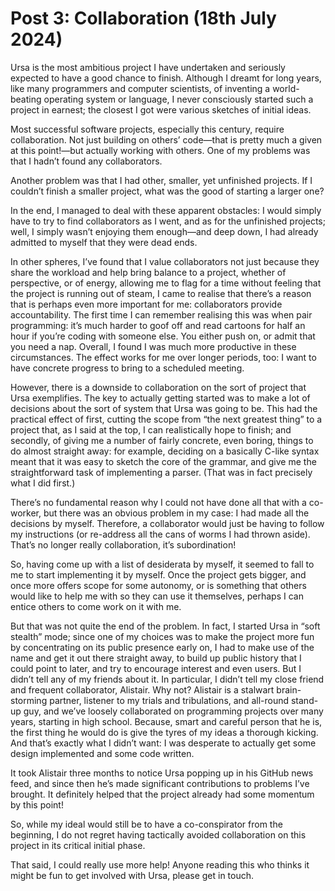 # Post 3: Collaboration (18th July 2024)

Ursa is the most ambitious project I have undertaken and seriously expected to have a good chance to finish. Although I dreamt for long years, like many programmers and computer scientists, of inventing a world-beating operating system or language, I never consciously started such a project in earnest; the closest I got were various sketches of initial ideas.

Most successful software projects, especially this century, require collaboration.  Not just building on others’ code—that is pretty much a given at this point!—but actually working with others. One of my problems was that I hadn’t found any collaborators.

Another problem was that I had other, smaller, yet unfinished projects. If I couldn’t finish a smaller project, what was the good of starting a larger one?

In the end, I managed to deal with these apparent obstacles: I would simply have to try to find collaborators as I went, and as for the unfinished projects; well, I simply wasn’t enjoying them enough—and deep down, I had already admitted to myself that they were dead ends.

In other spheres, I’ve found that I value collaborators not just because they share the workload and help bring balance to a project, whether of perspective, or of energy, allowing me to flag for a time without feeling that the project is running out of steam, I came to realise that there’s a reason that is perhaps even more important for me: collaborators provide accountability. The first time I can remember realising this was when pair programming: it’s much harder to goof off and read cartoons for half an hour if you’re coding with someone else. You either push on, or admit that you need a nap. Overall, I found I was much more productive in these circumstances. The effect works for me over longer periods, too: I want to have concrete progress to bring to a scheduled meeting.

However, there is a downside to collaboration on the sort of project that Ursa exemplifies. The key to actually getting started was to make a lot of decisions about the sort of system that Ursa was going to be. This had the practical effect of first, cutting the scope from “the next greatest thing” to a project that, as I said at the top, I can realistically hope to finish; and secondly, of giving me a number of fairly concrete, even boring, things to do almost straight away: for example, deciding on a basically C-like syntax meant that it was easy to sketch the core of the grammar, and give me the straightforward task of implementing a parser. (That was in fact precisely what I did first.)

There’s no fundamental reason why I could not have done all that with a co-worker, but there was an obvious problem in my case: I had made all the decisions by myself. Therefore, a collaborator would just be having to follow my instructions (or re-address all the cans of worms I had thrown aside). That’s no longer really collaboration, it’s subordination!

So, having come up with a list of desiderata by myself, it seemed to fall to me to start implementing it by myself. Once the project gets bigger, and once more offers scope for some autonomy, or is something that others would like to help me with so they can use it themselves, perhaps I can entice others to come work on it with me.

But that was not quite the end of the problem. In fact, I started Ursa in “soft stealth” mode; since one of my choices was to make the project more fun by concentrating on its public presence early on, I had to make use of the name and get it out there straight away, to build up public history that I could point to later, and try to encourage interest and even users. But I didn’t tell any of my friends about it. In particular, I didn’t tell my close friend and frequent collaborator, Alistair. Why not? Alistair is a stalwart brain-storming partner, listener to my trials and tribulations, and all-round stand-up guy, and we’ve loosely collaborated on programming projects over many years, starting in high school. Because, smart and careful person that he is, the first thing he would do is give the tyres of my ideas a thorough kicking. And that’s exactly what I didn’t want: I was desperate to actually get some design implemented and some code written.

It took Alistair three months to notice Ursa popping up in his GitHub news feed, and since then he’s made significant contributions to problems I’ve brought. It definitely helped that the project already had some momentum by this point!

So, while my ideal would still be to have a co-conspirator from the beginning, I do not regret having tactically avoided collaboration on this project in its critical initial phase.

That said, I could really use more help! Anyone reading this who thinks it might be fun to get involved with Ursa, please get in touch.